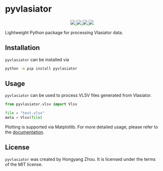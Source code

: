 # pyvlasiator

<p align="center">
  <a href="https://github.com/henry2004y/pyvlasiator/actions">
    <img src="https://github.com/henry2004y/pyvlasiator/actions/workflows/CI.yml/badge.svg">
  </a>
  <a href="https://henry2004y.github.io/pyvlasiator/">
    <img src="https://img.shields.io/badge/docs-dev-blue">
  </a>
  <a href="LICENSE">
    <img src="https://img.shields.io/badge/license-MIT-blue">
  </a>
  <a href="https://app.codecov.io/gh/henry2004y/pyvlasiator/">
    <img src="https://img.shields.io/codecov/c/github/henry2004y/pyvlasiator">
  </a>
</p>

Lightweight Python package for processing Vlasiator data.

## Installation

`pyvlasiator` can be installed via

```bash
python -m pip install pyvlasiator
```

## Usage

`pyvlasiator` can be used to process VLSV files generated from Vlasiator.

```python
from pyvlasiator.vlsv import Vlsv

file = "test.vlsv"
meta = Vlsv(file)
```

Plotting is supported via Matplotlib. For more detailed usage, please refer to the [documentation](https://henry2004y.github.io/pyvlasiator/).

## License

`pyvlasiator` was created by Hongyang Zhou. It is licensed under the terms of the MIT license.
